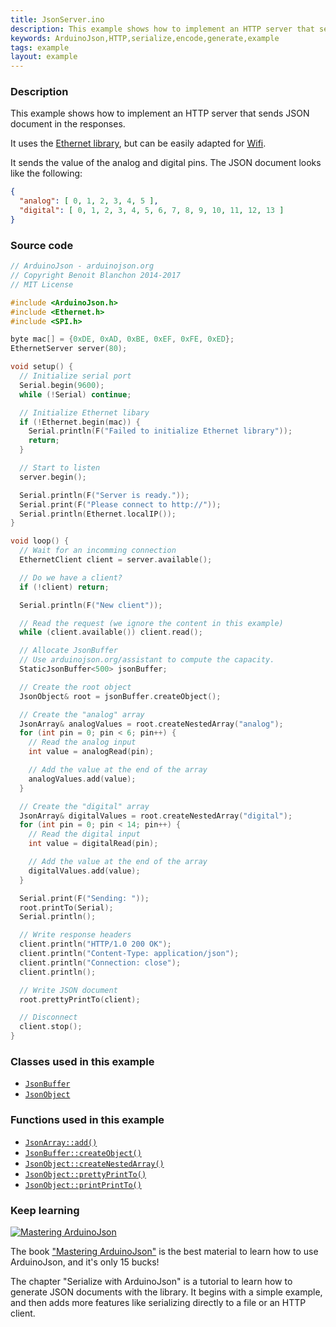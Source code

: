 ```yaml
---
title: JsonServer.ino
description: This example shows how to implement an HTTP server that sends JSON document in the responses.
keywords: ArduinoJson,HTTP,serialize,encode,generate,example
tags: example
layout: example
---
```


### Description

This example shows how to implement an HTTP server that sends JSON document in the responses.

It uses the [Ethernet library](https://www.arduino.cc/en/Reference/Ethernet), but can be easily adapted for [Wifi](https://www.arduino.cc/en/Reference/WiFi).

It sends the value of the analog and digital pins.
The JSON document looks like the following:

```json
{
  "analog": [ 0, 1, 2, 3, 4, 5 ],
  "digital": [ 0, 1, 2, 3, 4, 5, 6, 7, 8, 9, 10, 11, 12, 13 ]
}
```

### Source code

```c++
// ArduinoJson - arduinojson.org
// Copyright Benoit Blanchon 2014-2017
// MIT License

#include <ArduinoJson.h>
#include <Ethernet.h>
#include <SPI.h>

byte mac[] = {0xDE, 0xAD, 0xBE, 0xEF, 0xFE, 0xED};
EthernetServer server(80);

void setup() {
  // Initialize serial port
  Serial.begin(9600);
  while (!Serial) continue;

  // Initialize Ethernet libary
  if (!Ethernet.begin(mac)) {
    Serial.println(F("Failed to initialize Ethernet library"));
    return;
  }

  // Start to listen
  server.begin();

  Serial.println(F("Server is ready."));
  Serial.print(F("Please connect to http://"));
  Serial.println(Ethernet.localIP());
}

void loop() {
  // Wait for an incomming connection
  EthernetClient client = server.available();

  // Do we have a client?
  if (!client) return;

  Serial.println(F("New client"));

  // Read the request (we ignore the content in this example)
  while (client.available()) client.read();

  // Allocate JsonBuffer
  // Use arduinojson.org/assistant to compute the capacity.
  StaticJsonBuffer<500> jsonBuffer;

  // Create the root object
  JsonObject& root = jsonBuffer.createObject();

  // Create the "analog" array
  JsonArray& analogValues = root.createNestedArray("analog");
  for (int pin = 0; pin < 6; pin++) {
    // Read the analog input
    int value = analogRead(pin);

    // Add the value at the end of the array
    analogValues.add(value);
  }

  // Create the "digital" array
  JsonArray& digitalValues = root.createNestedArray("digital");
  for (int pin = 0; pin < 14; pin++) {
    // Read the digital input
    int value = digitalRead(pin);

    // Add the value at the end of the array
    digitalValues.add(value);
  }

  Serial.print(F("Sending: "));
  root.printTo(Serial);
  Serial.println();

  // Write response headers
  client.println("HTTP/1.0 200 OK");
  client.println("Content-Type: application/json");
  client.println("Connection: close");
  client.println();

  // Write JSON document
  root.prettyPrintTo(client);

  // Disconnect
  client.stop();
}
```

### Classes used in this example

* [`JsonBuffer`]({{site.baseurl}}/api/jsonbuffer/)
* [`JsonObject`]({{site.baseurl}}/api/jsonobject/)

### Functions used in this example

* [`JsonArray::add()`]({{site.baseurl}}/api/jsonarray/add/)
* [`JsonBuffer::createObject()`]({{site.baseurl}}/api/jsonbuffer/createobject/)
* [`JsonObject::createNestedArray()`]({{site.baseurl}}/api/jsonobject/createnestedarray/)
* [`JsonObject::prettyPrintTo()`]({{site.baseurl}}/api/jsonobject/prettyprintto/)
* [`JsonObject::printPrintTo()`]({{site.baseurl}}/api/jsonobject/printprintto/)

### Keep learning

<a href="https://leanpub.com/arduinojson/"><img src="{{site.baseurl}}/images/cover200.png" class="float-right" alt="Mastering ArduinoJson"></a>

The book ["Mastering ArduinoJson"](https://leanpub.com/arduinojson/) is the best material to learn how to use ArduinoJson, and it's only 15 bucks!

The chapter "Serialize with ArduinoJson" is a tutorial to learn how to generate JSON documents with the library. It begins with a simple example, and then adds more features like serializing directly to a file or an HTTP client.